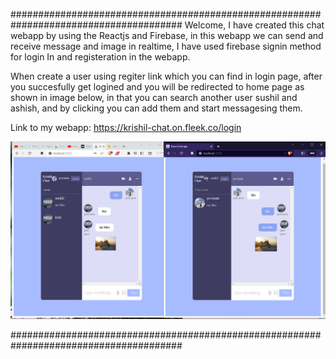 #######################################################################################
Welcome,
I have created this chat webapp by using the Reactjs and Firebase, in this webapp we can send and receive message and image in realtime, I have used firebase signin method for login In and registeration in the webapp.

When create a user using regiter link which you can find in login page, after you succesfully get logined and you will be redirected to home page as shown in image below, in that you can search another user sushil and ashish, and by clicking you can add them and start messagesing them.

Link to my webapp:
https://krishil-chat.on.fleek.co/login

![Screenshot](demo.png)

#######################################################################################
